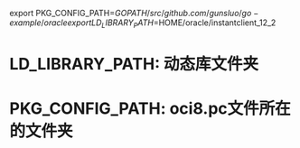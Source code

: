 export PKG_CONFIG_PATH=$GOPATH/src/github.com/gunsluo/go-example/oracle
export LD_LIBRARY_PATH=$HOME/oracle/instantclient_12_2

# LD_LIBRARY_PATH: 动态库文件夹
# PKG_CONFIG_PATH: oci8.pc文件所在的文件夹
